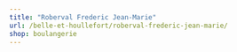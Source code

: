 ```yaml
---
title: "Roberval Frederic Jean-Marie"
url: /belle-et-houllefort/roberval-frederic-jean-marie/
shop: boulangerie
---
```

